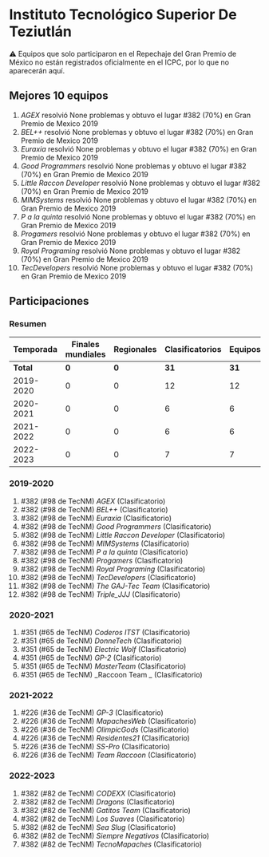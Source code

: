 # Instituto Tecnológico Superior De Teziutlán

:warning: Equipos que solo participaron en el Repechaje del Gran Premio de México no están registrados oficialmente en el ICPC, por lo que no aparecerán aquí.

## Mejores 10 equipos

1. _AGEX_ resolvió None problemas y obtuvo el lugar #382 (70%) en Gran Premio de Mexico 2019
1. _BEL++_ resolvió None problemas y obtuvo el lugar #382 (70%) en Gran Premio de Mexico 2019
1. _Euraxia_ resolvió None problemas y obtuvo el lugar #382 (70%) en Gran Premio de Mexico 2019
1. _Good Programmers_ resolvió None problemas y obtuvo el lugar #382 (70%) en Gran Premio de Mexico 2019
1. _Little Raccon Developer_ resolvió None problemas y obtuvo el lugar #382 (70%) en Gran Premio de Mexico 2019
1. _MIMSystems_ resolvió None problemas y obtuvo el lugar #382 (70%) en Gran Premio de Mexico 2019
1. _P a la quinta_ resolvió None problemas y obtuvo el lugar #382 (70%) en Gran Premio de Mexico 2019
1. _Progamers_ resolvió None problemas y obtuvo el lugar #382 (70%) en Gran Premio de Mexico 2019
1. _Royal Programing_ resolvió None problemas y obtuvo el lugar #382 (70%) en Gran Premio de Mexico 2019
1. _TecDevelopers_ resolvió None problemas y obtuvo el lugar #382 (70%) en Gran Premio de Mexico 2019

## Participaciones

### Resumen

| Temporada | Finales mundiales | Regionales | Clasificatorios | Equipos |
| --- | --- | --- | --- | --- |
| **Total** | **0** | **0** | **31** | **31** |
| 2019-2020 | 0 | 0 | 12 | 12 |
| 2020-2021 | 0 | 0 | 6 | 6 |
| 2021-2022 | 0 | 0 | 6 | 6 |
| 2022-2023 | 0 | 0 | 7 | 7 |

### 2019-2020

1. #382 (#98 de TecNM) _AGEX_ (Clasificatorio)
1. #382 (#98 de TecNM) _BEL++_ (Clasificatorio)
1. #382 (#98 de TecNM) _Euraxia_ (Clasificatorio)
1. #382 (#98 de TecNM) _Good Programmers_ (Clasificatorio)
1. #382 (#98 de TecNM) _Little Raccon Developer_ (Clasificatorio)
1. #382 (#98 de TecNM) _MIMSystems_ (Clasificatorio)
1. #382 (#98 de TecNM) _P a la quinta_ (Clasificatorio)
1. #382 (#98 de TecNM) _Progamers_ (Clasificatorio)
1. #382 (#98 de TecNM) _Royal Programing_ (Clasificatorio)
1. #382 (#98 de TecNM) _TecDevelopers_ (Clasificatorio)
1. #382 (#98 de TecNM) _The GAJ-Tec Team_ (Clasificatorio)
1. #382 (#98 de TecNM) _Triple_JJJ_ (Clasificatorio)

### 2020-2021

1. #351 (#65 de TecNM) _Coderos ITST_ (Clasificatorio)
1. #351 (#65 de TecNM) _DonneTech_ (Clasificatorio)
1. #351 (#65 de TecNM) _Electric Wolf_ (Clasificatorio)
1. #351 (#65 de TecNM) _GP-2_ (Clasificatorio)
1. #351 (#65 de TecNM) _MasterTeam_ (Clasificatorio)
1. #351 (#65 de TecNM) _Raccoon Team _ (Clasificatorio)

### 2021-2022

1. #226 (#36 de TecNM) _GP-3_ (Clasificatorio)
1. #226 (#36 de TecNM) _MapachesWeb_ (Clasificatorio)
1. #226 (#36 de TecNM) _OlimpicGods_ (Clasificatorio)
1. #226 (#36 de TecNM) _Residentes21_ (Clasificatorio)
1. #226 (#36 de TecNM) _SS-Pro_ (Clasificatorio)
1. #226 (#36 de TecNM) _Team Raccoon_ (Clasificatorio)

### 2022-2023

1. #382 (#82 de TecNM) _CODEXX_ (Clasificatorio)
1. #382 (#82 de TecNM) _Dragons_ (Clasificatorio)
1. #382 (#82 de TecNM) _Gatitos Team_ (Clasificatorio)
1. #382 (#82 de TecNM) _Los Suaves_ (Clasificatorio)
1. #382 (#82 de TecNM) _Sea Slug_ (Clasificatorio)
1. #382 (#82 de TecNM) _Siempre Negativos_ (Clasificatorio)
1. #382 (#82 de TecNM) _TecnoMapaches_ (Clasificatorio)



